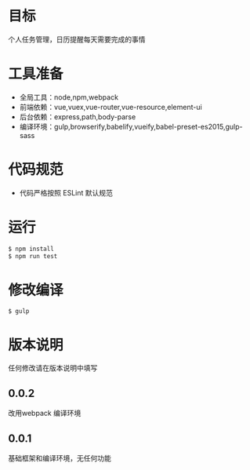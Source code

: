 # 目标
个人任务管理，日历提醒每天需要完成的事情

# 工具准备
- 全局工具：node,npm,webpack
- 前端依赖：vue,vuex,vue-router,vue-resource,element-ui
- 后台依赖：express,path,body-parse
- 编译环境：gulp,browserify,babelify,vueify,babel-preset-es2015,gulp-sass

# 代码规范
- 代码严格按照 ESLint 默认规范

# 运行
``` bash
$ npm install
$ npm run test
```

# 修改编译
``` 
$ gulp
``` 

# 版本说明
任何修改请在版本说明中填写
## 0.0.2
改用webpack 编译环境
## 0.0.1
基础框架和编译环境，无任何功能

